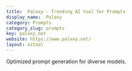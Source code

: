 ```yaml
---
title:  Palaxy - Trending AI tool for Prompts
display_name:  Palaxy
category: Prompts
category_slug: prompts
key: palaxy_net
website: https://www.palaxy.net/
layout: aitool
---
```


Optimized prompt generation for diverse models.
